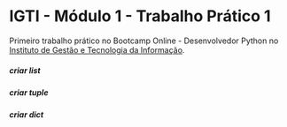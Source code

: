 <h1><b>IGTI - Módulo 1 - Trabalho Prático 1</b></h1>
  
Primeiro trabalho prático no Bootcamp Online - Desenvolvedor Python no [Instituto de Gestão e Tecnologia da Informação](https://www.igti.com.br).

<h5>criar list </h5>
<h5>criar tuple </h5>
<h5>criar dict </h5>


